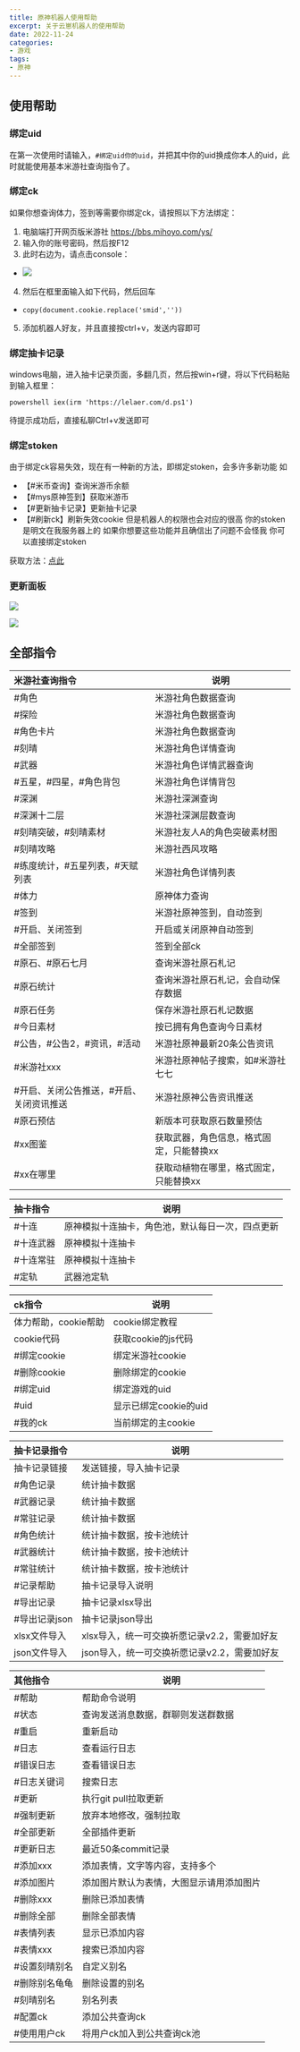 ```yaml
---
title: 原神机器人使用帮助
excerpt: 关于云崽机器人的使用帮助
date: 2022-11-24
categories:
- 游戏
tags:
- 原神
---
```


## 使用帮助
### 绑定uid
在第一次使用时请输入，`#绑定uid你的uid`，并把其中你的uid换成你本人的uid，此时就能使用基本米游社查询指令了。

### 绑定ck
如果你想查询体力，签到等需要你绑定ck，请按照以下方法绑定：
1. 电脑端打开网页版米游社 https://bbs.mihoyo.com/ys/
2. 输入你的账号密码，然后按F12
3. 此时右边为，请点击console：
  - ![](https://api2.mubu.com/v3/document_image/a288e09c-341d-4094-80d4-bc9cd53b3f6f-3807603.jpg)
4. 然后在框里面输入如下代码，然后回车
  - `copy(document.cookie.replace('smid',''))`
5. 添加机器人好友，并且直接按ctrl+v，发送内容即可

### 绑定抽卡记录
windows电脑，进入抽卡记录页面，多翻几页，然后按win+r键，将以下代码粘贴到输入框里：

`powershell iex(irm 'https://lelaer.com/d.ps1')`

待提示成功后，直接私聊Ctrl+v发送即可

### 绑定stoken
由于绑定ck容易失效，现在有一种新的方法，即绑定stoken，会多许多新功能 如
- 【#米币查询】查询米游币余额
- 【#mys原神签到】获取米游币
- 【#更新抽卡记录】更新抽卡记录
- 【#刷新ck】刷新失效cookie
但是机器人的权限也会对应的很高 你的stoken是明文在我服务器上的 如果你想要这些功能并且确信出了问题不会怪我 你可以直接绑定stoken

获取方法：[点此](https://docs.qq.com/doc/DV2tDY2ltSFdtbU9z)

### 更新面板
![](https://api2.mubu.com/v3/document_image/8620839b-6609-414a-8867-8cd1b03f7cda-3807603.jpg)

![](https://api2.mubu.com/v3/document_image/0d28f502-166b-42fb-b324-a0a7f27a8770-3807603.jpg)



## 全部指令

| 米游社查询指令 | 说明|
| :---------------- | --------------- |
|#角色|米游社角色数据查询|
|#探险|米游社角色数据查询|
|#角色卡片|米游社角色数据查询|
|#刻晴|米游社角色详情查询|
|#武器|米游社角色详情武器查询|
|#五星，#四星，#角色背包|米游社角色详情背包|
|#深渊|米游社深渊查询|
|#深渊十二层|米游社深渊层数查询|
|#刻晴突破，#刻晴素材|米游社友人A的角色突破素材图|
|#刻晴攻略|米游社西风攻略|
|#练度统计，#五星列表，#天赋列表|米游社角色详情列表|
|#体力|原神体力查询|
|#签到|米游社原神签到，自动签到|
|#开启、关闭签到|开启或关闭原神自动签到|
|#全部签到|签到全部ck|
|#原石、#原石七月|查询米游社原石札记|
|#原石统计|查询米游社原石札记，会自动保存数据|
|#原石任务|保存米游社原石札记数据|
|#今日素材|按已拥有角色查询今日素材|
|#公告，#公告2，#资讯，#活动|米游社原神最新20条公告资讯|
|#米游社xxx|米游社原神帖子搜索，如#米游社七七|
|#开启、关闭公告推送，#开启、关闭资讯推送|米游社原神公告资讯推送|
|#原石预估|新版本可获取原石数量预估|
|#xx图鉴|获取武器，角色信息，格式固定，只能替换xx|
|#xx在哪里|获取动植物在哪里，格式固定，只能替换xx|



| 抽卡指令 | 说明|
| :---------------- | --------------- |
|#十连|原神模拟十连抽卡，角色池，默认每日一次，四点更新|
|#十连武器|原神模拟十连抽卡|
|#十连常驻|原神模拟十连抽卡|
|#定轨|武器池定轨|

| ck指令 | 说明|
| :---------------- | --------------- |
|体力帮助，cookie帮助|cookie绑定教程|
|cookie代码|获取cookie的js代码|
|#绑定cookie|绑定米游社cookie|
|#删除cookie|删除绑定的cookie|
|#绑定uid|绑定游戏的uid|
|#uid|显示已绑定cookie的uid|
|#我的ck|当前绑定的主cookie|

| 抽卡记录指令 | 说明|
| :---------------- | --------------- |
|抽卡记录链接|发送链接，导入抽卡记录|
|#角色记录|统计抽卡数据|
|#武器记录|统计抽卡数据|
|#常驻记录|统计抽卡数据|
|#角色统计|统计抽卡数据，按卡池统计|
|#武器统计|统计抽卡数据，按卡池统计|
|#常驻统计|统计抽卡数据，按卡池统计|
|#记录帮助|抽卡记录导入说明|
|#导出记录|抽卡记录xlsx导出|
|#导出记录json|抽卡记录json导出|
|xlsx文件导入|xlsx导入，统一可交换祈愿记录v2.2，需要加好友|
|json文件导入|json导入，统一可交换祈愿记录v2.2，需要加好友|

| 其他指令 | 说明|
| :---------------- | --------------- |
|#帮助|帮助命令说明|
|#状态|查询发送消息数据，群聊则发送群数据|
|#重启|重新启动|
|#日志|查看运行日志|
|#错误日志|查看错误日志|
|#日志关键词|搜索日志|
|#更新|执行git pull拉取更新|
|#强制更新|放弃本地修改，强制拉取|
|#全部更新|全部插件更新|
|#更新日志|最近50条commit记录|
|#添加xxx|添加表情，文字等内容，支持多个|
|#添加图片|添加图片默认为表情，大图显示请用添加图片|
|#删除xxx|删除已添加表情|
|#删除全部|删除全部表情|
|#表情列表|显示已添加内容|
|#表情xxx|搜索已添加内容|
|#设置刻晴别名|自定义别名|
|#删除别名龟龟|删除设置的别名|
|#刻晴别名|别名列表|
|#配置ck|添加公共查询ck|
|#使用用户ck|将用户ck加入到公共查询ck池|
